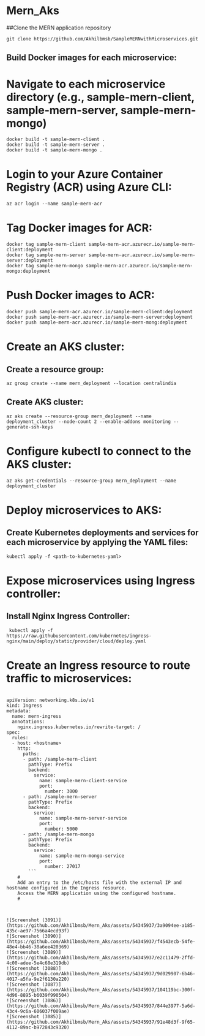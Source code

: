 # Mern_Aks
##Clone the MERN application repository
```
git clone https://github.com/Akhilbmsb/SampleMERNwithMicroservices.git
```
## Build Docker images for each microservice:

# Navigate to each microservice directory (e.g., sample-mern-client, sample-mern-server, sample-mern-mongo)
```
docker build -t sample-mern-client .
docker build -t sample-mern-server .
docker build -t sample-mern-mongo .
```

# Login to your Azure Container Registry (ACR) using Azure CLI:
```
az acr login --name sample-mern-acr
```

# Tag Docker images for ACR:
```
docker tag sample-mern-client sample-mern-acr.azurecr.io/sample-mern-client:deployment
docker tag sample-mern-server sample-mern-acr.azurecr.io/sample-mern-server:deployment
docker tag sample-mern-mongo sample-mern-acr.azurecr.io/sample-mern-mongo:deployment
```

# Push Docker images to ACR:
```
docker push sample-mern-acr.azurecr.io/sample-mern-client:deployment
docker push sample-mern-acr.azurecr.io/sample-mern-server:deployment
docker push sample-mern-acr.azurecr.io/sample-mern-mong:deployment
```

# Create an AKS cluster:

## Create a resource group:
```
az group create --name mern_deployment --location centralindia
```

## Create AKS cluster:
```
az aks create --resource-group mern_deployment --name deployment_cluster --node-count 2 --enable-addons monitoring --generate-ssh-keys
```

# Configure kubectl to connect to the AKS cluster:
```
az aks get-credentials --resource-group mern_deployment --name deployment_cluster
```

# Deploy microservices to AKS:
## Create Kubernetes deployments and services for each microservice by applying the YAML files:
```
kubectl apply -f <path-to-kubernetes-yaml>
```

# Expose microservices using Ingress controller:
## Install Nginx Ingress Controller:

```
 kubectl apply -f https://raw.githubusercontent.com/kubernetes/ingress-nginx/main/deploy/static/provider/cloud/deploy.yaml
```

# Create an Ingress resource to route traffic to microservices:

```

apiVersion: networking.k8s.io/v1
kind: Ingress
metadata:
  name: mern-ingress
  annotations:
    nginx.ingress.kubernetes.io/rewrite-target: /
spec:
  rules:
  - host: <hostname>
    http:
      paths:
      - path: /sample-mern-client
        pathType: Prefix
        backend:
          service:
            name: sample-mern-client-service
            port:
              number: 3000
      - path: /sample-mern-server
        pathType: Prefix
        backend:
          service:
            name: sample-mern-server-service
            port:
              number: 5000
      - path: /sample-mern-mongo
        pathType: Prefix
        backend:
          service:
            name: sample-mern-mongo-service
            port:
              number: 27017
        ```
    #
    Add an entry to the /etc/hosts file with the external IP and hostname configured in the Ingress resource.
    Access the MERN application using the configured hostname.
    #
    


![Screenshot (3091)](https://github.com/Akhilbmsb/Mern_Aks/assets/54345937/3a9094ee-a185-435c-ae97-7566a4ecd93f)
![Screenshot (3090)](https://github.com/Akhilbmsb/Mern_Aks/assets/54345937/f4543ecb-54fe-48e4-bb46-38a6ee420369)
![Screenshot (3089)](https://github.com/Akhilbmsb/Mern_Aks/assets/54345937/e2c11479-2ffd-4c00-adee-5e4c68e319db)
![Screenshot (3088)](https://github.com/Akhilbmsb/Mern_Aks/assets/54345937/9d029907-6b46-4017-a5fa-9e2f6130a220)
![Screenshot (3087)](https://github.com/Akhilbmsb/Mern_Aks/assets/54345937/104119bc-300f-4d96-8895-b6039f990504)
![Screenshot (3086)](https://github.com/Akhilbmsb/Mern_Aks/assets/54345937/844e3977-5a6d-43c4-9c6a-606037f009ae)
![Screenshot (3085)](https://github.com/Akhilbmsb/Mern_Aks/assets/54345937/91e48d3f-9f65-4112-89ac-b972843c9320)
